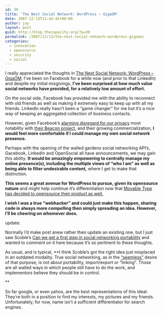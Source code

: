 ```yaml
---
id: 30
title: 'The Next Social Network: WordPress – GigaOM'
date: 2007-12-13T11:43:42+00:00
author: jay
layout: post
guid: http://blog.thecapacity.org/?p=30
permalink: /2007/12/13/the-next-social-network-wordpress-gigaom/
categories:
  - innovation
  - opensource
  - security
  - social
---
```

I really appreciated the thoughts in [The Next Social Network: WordPress – GigaOM](http://gigaom.com/2007/12/11/the-next-social-network-wordpress/). I’ve been on Facebook for a while now (and prior to that LinkedIn) and despite my initial misgivings, **I’ve been surprised at how much value social networks have provided, for a relatively low amount of effort.**

On the social side, Facebook has provided me with the ability to reconnect with old friends as well as making it extremely easy to keep up with all my friends. LinkedIn really hasn’t been a “game changer” for me but it’s a nice way of keeping an aggregated collection of business contacts.

However, given Facebook’s [alarming disregard for our privacy](http://news.google.com/news?num=50&hl=en&safe=off&client=firefox-a&rls=org.mozilla:en-US:official&hs=yGq&q=facebook+privacy&um=1&ie=UTF-8&sa=N&tab=wn "Facebook Privacy News") most notability with [their Beacon project](http://gigaom.com/2007/11/29/facebook-beacon-revamp-will-it-go-far-enough/ "Facebook's Beacon Nightmare"), and their growing commercialization, **I would feel more comfortable if I could manage my own social network presence.**

Perhaps with the opening of the walled gardens social networking API’s, Gacebook, LinkedIn and OpenSocial all have announcements, we may gain this ability. **It would be amazingly empowering to centrally manage my online presence(s), including the multiple views of “who I am” as well as being able to filter undesirable content,** where I get to make that distinction.

**This seems a great avenue for WordPress to pursue, given its opensource nature** and might help continue it’s differentiation now that [Movable Type has decided to opensource their product as well.](http://www.techcrunch.com/2007/12/12/movable-type-finally-goes-open-source/ "Movable Type goes OpenSource")

**I wish I was a true “webhacker” and could just make this happen, sharing code is always more compelling then simply spreading an idea. However, I’ll be cheering on whomever does.**

update:

Normally I’d make post anew rather then update an existing one, but I just saw Scoble’s <a href="http://scobleizer.com/2007/12/13/can-we-get-a-first-step-in-social-networking-portability/" rel="bookmark">Can we get a first step in social networking portability</a> and wanted to comment on it here because it’s so pertinent to these thoughts.

As usual, and is typical, **I think Scoble’s got the right idea just misplaced in an outdated modality. True social networking, as in the [“seemless”](http://blog.thecapacity.org/?p=24 "seemless integration") desire of that purpose, is not about portability, import/export or “linking”. Those are all walled ways in which people still have to do the work, and implementors believe they should be in control.
  
** 

So far google, or even yahoo, are the best representations of this ideal. They’re both in a position to find my interests, my pictures and my friends. Unfortunately, for now, name isn’t a sufficient differentiator for search engines.
